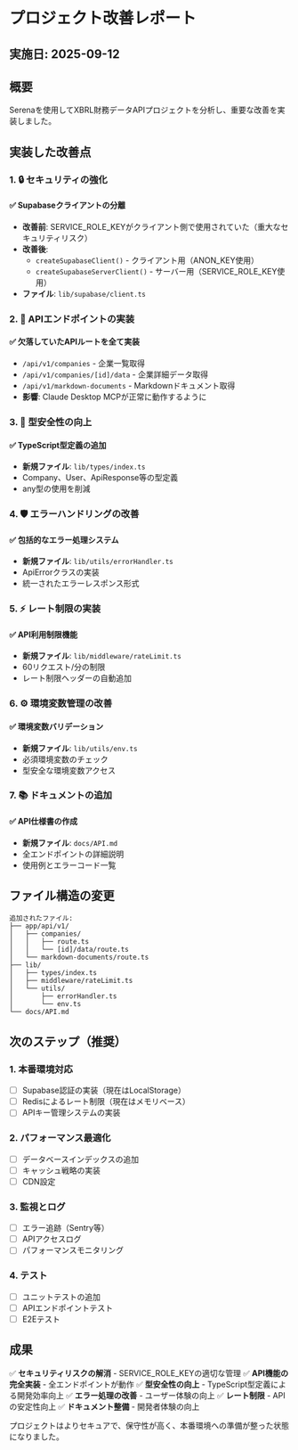 # プロジェクト改善レポート

## 実施日: 2025-09-12

## 概要
Serenaを使用してXBRL財務データAPIプロジェクトを分析し、重要な改善を実装しました。

## 実装した改善点

### 1. 🔒 セキュリティの強化
#### ✅ Supabaseクライアントの分離
- **改善前**: SERVICE_ROLE_KEYがクライアント側で使用されていた（重大なセキュリティリスク）
- **改善後**: 
  - `createSupabaseClient()` - クライアント用（ANON_KEY使用）
  - `createSupabaseServerClient()` - サーバー用（SERVICE_ROLE_KEY使用）
- **ファイル**: `lib/supabase/client.ts`

### 2. 🔌 APIエンドポイントの実装
#### ✅ 欠落していたAPIルートを全て実装
- `/api/v1/companies` - 企業一覧取得
- `/api/v1/companies/[id]/data` - 企業詳細データ取得
- `/api/v1/markdown-documents` - Markdownドキュメント取得
- **影響**: Claude Desktop MCPが正常に動作するように

### 3. 📝 型安全性の向上
#### ✅ TypeScript型定義の追加
- **新規ファイル**: `lib/types/index.ts`
- Company、User、ApiResponse等の型定義
- any型の使用を削減

### 4. 🛡️ エラーハンドリングの改善
#### ✅ 包括的なエラー処理システム
- **新規ファイル**: `lib/utils/errorHandler.ts`
- ApiErrorクラスの実装
- 統一されたエラーレスポンス形式

### 5. ⚡ レート制限の実装
#### ✅ API利用制限機能
- **新規ファイル**: `lib/middleware/rateLimit.ts`
- 60リクエスト/分の制限
- レート制限ヘッダーの自動追加

### 6. ⚙️ 環境変数管理の改善
#### ✅ 環境変数バリデーション
- **新規ファイル**: `lib/utils/env.ts`
- 必須環境変数のチェック
- 型安全な環境変数アクセス

### 7. 📚 ドキュメントの追加
#### ✅ API仕様書の作成
- **新規ファイル**: `docs/API.md`
- 全エンドポイントの詳細説明
- 使用例とエラーコード一覧

## ファイル構造の変更
```
追加されたファイル:
├── app/api/v1/
│   ├── companies/
│   │   ├── route.ts
│   │   └── [id]/data/route.ts
│   └── markdown-documents/route.ts
├── lib/
│   ├── types/index.ts
│   ├── middleware/rateLimit.ts
│   └── utils/
│       ├── errorHandler.ts
│       └── env.ts
└── docs/API.md
```

## 次のステップ（推奨）

### 1. 本番環境対応
- [ ] Supabase認証の実装（現在はLocalStorage）
- [ ] Redisによるレート制限（現在はメモリベース）
- [ ] APIキー管理システムの実装

### 2. パフォーマンス最適化
- [ ] データベースインデックスの追加
- [ ] キャッシュ戦略の実装
- [ ] CDN設定

### 3. 監視とログ
- [ ] エラー追跡（Sentry等）
- [ ] APIアクセスログ
- [ ] パフォーマンスモニタリング

### 4. テスト
- [ ] ユニットテストの追加
- [ ] APIエンドポイントテスト
- [ ] E2Eテスト

## 成果

✅ **セキュリティリスクの解消** - SERVICE_ROLE_KEYの適切な管理
✅ **API機能の完全実装** - 全エンドポイントが動作
✅ **型安全性の向上** - TypeScript型定義による開発効率向上
✅ **エラー処理の改善** - ユーザー体験の向上
✅ **レート制限** - APIの安定性向上
✅ **ドキュメント整備** - 開発者体験の向上

プロジェクトはよりセキュアで、保守性が高く、本番環境への準備が整った状態になりました。